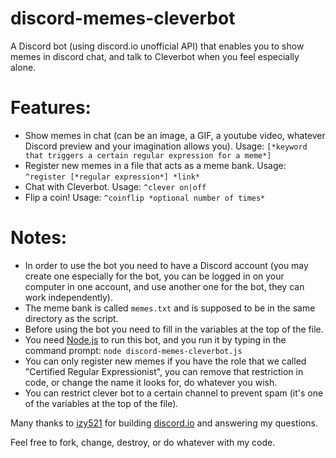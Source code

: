 # discord-memes-cleverbot
A Discord bot (using discord.io unofficial API)  that enables you to show memes in discord chat, and talk to Cleverbot when you feel especially alone.

# Features:
 - Show memes in chat (can be an image, a GIF, a youtube video, whatever Discord preview and your imagination allows you). Usage: `[*keyword that triggers a certain regular expression for a meme*]`
 - Register new memes in a file that acts as a meme bank. Usage: `^register [*regular expression*] *link*`
 - Chat with Cleverbot. Usage: `^clever on|off`
 - Flip a coin! Usage: `^coinflip *optional number of times*`

# Notes:
 - In order to use the bot you need to have a Discord account (you may create one especially for the bot, you can be logged in on your computer in one account, and use another one for the bot, they can work independently).
 - The meme bank is called `memes.txt` and is supposed to be in the same directory as the script.
 - Before using the bot you need to fill in the variables at the top of the file.
 - You need [Node.js](https://nodejs.org) to run this bot, and you run it by typing in the command prompt: `node discord-memes-cleverbot.js`
 - You can only register new memes if you have the role that we called "Certified Regular Expressionist", you can remove that restriction in code, or change the name it looks for, do whatever you wish.
 - You can restrict clever bot to a certain channel to prevent spam (it's one of the variables at the top of the file).


Many thanks to [izy521](https://github.com/izy521) for building [discord.io](https://github.com/izy521/discord.io) and answering my questions.


Feel free to fork, change, destroy, or do whatever with my code.
